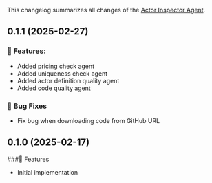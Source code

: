 This changelog summarizes all changes of the [Actor Inspector Agent](https://apify.com/jakub.kopecky/agent-actor-inspector).

## 0.1.1 (2025-02-27)

### 🚀 Features:
- Added pricing check agent
- Added uniqueness check agent
- Added actor definition quality agent
- Added code quality agent

### 🐛 Bug Fixes
- Fix bug when downloading code from GitHub URL




## 0.1.0 (2025-02-17)

###🚀 Features
- Initial implementation
